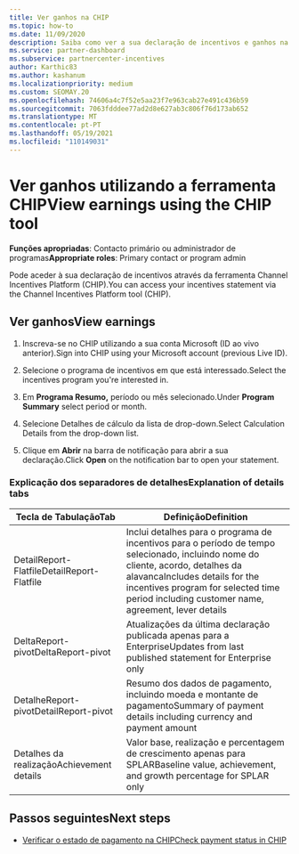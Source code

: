 ```yaml
---
title: Ver ganhos na CHIP
ms.topic: how-to
ms.date: 11/09/2020
description: Saiba como ver a sua declaração de incentivos e ganhos na ferramenta Channel Incentives Platform (CHIP).
ms.service: partner-dashboard
ms.subservice: partnercenter-incentives
author: Karthic83
ms.author: kashanum
ms.localizationpriority: medium
ms.custom: SEOMAY.20
ms.openlocfilehash: 74606a4c7f52e5aa23f7e963cab27e491c436b59
ms.sourcegitcommit: 7063fdddee77ad2d8e627ab3c806f76d173ab652
ms.translationtype: MT
ms.contentlocale: pt-PT
ms.lasthandoff: 05/19/2021
ms.locfileid: "110149031"
---
```

# <a name="view-earnings-using-the-chip-tool"></a><span data-ttu-id="b892c-103">Ver ganhos utilizando a ferramenta CHIP</span><span class="sxs-lookup"><span data-stu-id="b892c-103">View earnings using the CHIP tool</span></span>

<span data-ttu-id="b892c-104">**Funções apropriadas**: Contacto primário ou administrador de programas</span><span class="sxs-lookup"><span data-stu-id="b892c-104">**Appropriate roles**: Primary contact or program admin</span></span>

<span data-ttu-id="b892c-105">Pode aceder à sua declaração de incentivos através da ferramenta Channel Incentives Platform (CHIP).</span><span class="sxs-lookup"><span data-stu-id="b892c-105">You can access your incentives statement via the Channel Incentives Platform tool (CHIP).</span></span>

## <a name="view-earnings"></a><span data-ttu-id="b892c-106">Ver ganhos</span><span class="sxs-lookup"><span data-stu-id="b892c-106">View earnings</span></span>

1. <span data-ttu-id="b892c-107">Inscreva-se no CHIP utilizando a sua conta Microsoft (ID ao vivo anterior).</span><span class="sxs-lookup"><span data-stu-id="b892c-107">Sign into CHIP using your Microsoft account (previous Live ID).</span></span>

2. <span data-ttu-id="b892c-108">Selecione o programa de incentivos em que está interessado.</span><span class="sxs-lookup"><span data-stu-id="b892c-108">Select the incentives program you're interested in.</span></span>

3. <span data-ttu-id="b892c-109">Em **Programa Resumo,** período ou mês selecionado.</span><span class="sxs-lookup"><span data-stu-id="b892c-109">Under **Program Summary** select period or month.</span></span> 
1. <span data-ttu-id="b892c-110">Selecione Detalhes de cálculo da lista de drop-down.</span><span class="sxs-lookup"><span data-stu-id="b892c-110">Select Calculation Details from the drop-down list.</span></span>
1.  <span data-ttu-id="b892c-111">Clique em **Abrir** na barra de notificação para abrir a sua declaração.</span><span class="sxs-lookup"><span data-stu-id="b892c-111">Click **Open** on the notification bar  to open your statement.</span></span>

### <a name="explanation-of-details-tabs"></a><span data-ttu-id="b892c-112">Explicação dos separadores de detalhes</span><span class="sxs-lookup"><span data-stu-id="b892c-112">Explanation of details tabs</span></span>

|<span data-ttu-id="b892c-113">**Tecla de Tabulação**</span><span class="sxs-lookup"><span data-stu-id="b892c-113">**Tab**</span></span>|<span data-ttu-id="b892c-114">**Definição**</span><span class="sxs-lookup"><span data-stu-id="b892c-114">**Definition**</span></span>|
|-------------|--------------------------|
|<span data-ttu-id="b892c-115">DetailReport-Flatfile</span><span class="sxs-lookup"><span data-stu-id="b892c-115">DetailReport-Flatfile</span></span>|<span data-ttu-id="b892c-116">Inclui detalhes para o programa de incentivos para o período de tempo selecionado, incluindo nome do cliente, acordo, detalhes da alavanca</span><span class="sxs-lookup"><span data-stu-id="b892c-116">Includes details for the incentives program for selected time period including customer name, agreement, lever details</span></span>|
|<span data-ttu-id="b892c-117">DeltaReport-pivot</span><span class="sxs-lookup"><span data-stu-id="b892c-117">DeltaReport-pivot</span></span>|<span data-ttu-id="b892c-118">Atualizações da última declaração publicada apenas para a Enterprise</span><span class="sxs-lookup"><span data-stu-id="b892c-118">Updates from last published statement for Enterprise only</span></span>|
|<span data-ttu-id="b892c-119">DetalheReport-pivot</span><span class="sxs-lookup"><span data-stu-id="b892c-119">DetailReport-pivot</span></span>|<span data-ttu-id="b892c-120">Resumo dos dados de pagamento, incluindo moeda e montante de pagamento</span><span class="sxs-lookup"><span data-stu-id="b892c-120">Summary of payment details including currency and payment amount</span></span>|
|<span data-ttu-id="b892c-121">Detalhes da realização</span><span class="sxs-lookup"><span data-stu-id="b892c-121">Achievement details</span></span>|<span data-ttu-id="b892c-122">Valor base, realização e percentagem de crescimento apenas para SPLAR</span><span class="sxs-lookup"><span data-stu-id="b892c-122">Baseline value, achievement, and growth percentage for SPLAR only</span></span>|

## <a name="next-steps"></a><span data-ttu-id="b892c-123">Passos seguintes</span><span class="sxs-lookup"><span data-stu-id="b892c-123">Next steps</span></span>

- [<span data-ttu-id="b892c-124">Verificar o estado de pagamento na CHIP</span><span class="sxs-lookup"><span data-stu-id="b892c-124">Check payment status in CHIP</span></span>](chip-payment-status.md)